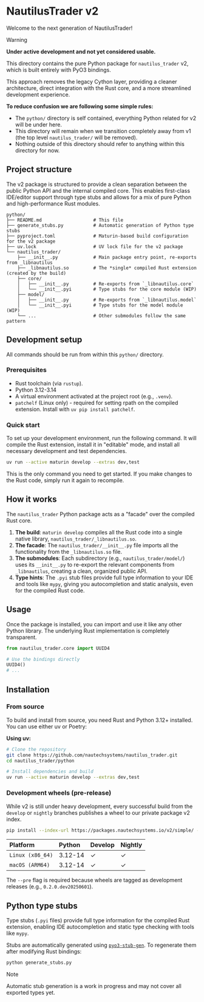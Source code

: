 # NautilusTrader v2

Welcome to the next generation of NautilusTrader!

> [!WARNING]
>
> **Under active development and not yet considered usable.**

This directory contains the pure Python package for `nautilus_trader` v2, which is built entirely
with PyO3 bindings.

This approach removes the legacy Cython layer, providing a cleaner architecture, direct integration
with the Rust core, and a more streamlined development experience.

**To reduce confusion we are following some simple rules:**

- The `python/` directory is self contained, everything Python related for v2 will be under here.
- This directory will remain when we transition completely away from v1 (the top level `nautilus_trader/` will be removed).
- Nothing outside of this directory should refer to anything within this directory for now.

## Project structure

The v2 package is structured to provide a clean separation between the public Python API and the internal compiled core.
This enables first-class IDE/editor support through type stubs and allows for a mix of pure Python and high-performance Rust modules.

```
python/
├── README.md                   # This file
├── generate_stubs.py           # Automatic generation of Python type stubs
├── pyproject.toml              # Maturin-based build configuration for the v2 package
├── uv.lock                     # UV lock file for the v2 package
└── nautilus_trader/
    ├── __init__.py             # Main package entry point, re-exports from _libnautilus
    ├── _libnautilus.so         # The *single* compiled Rust extension (created by the build)
    ├── core/
    │   ├── __init__.py         # Re-exports from `_libnautilus.core`
    │   └── __init__.pyi        # Type stubs for the core module (WIP)
    ├── model/
    │   ├── __init__.py         # Re-exports from `_libnautilus.model`
    │   └── __init__.pyi        # Type stubs for the model module (WIP)
    └── ...                     # Other submodules follow the same pattern
```

## Development setup

All commands should be run from within this `python/` directory.

### Prerequisites

- Rust toolchain (via `rustup`).
- Python 3.12-3.14
- A virtual environment activated at the project root (e.g., `.venv`).
- `patchelf` (Linux only) - required for setting rpath on the compiled extension. Install with `uv pip install patchelf`.

### Quick start

To set up your development environment, run the following command. It will compile the Rust extension, install it in "editable" mode, and install all necessary development and test dependencies.

```bash
uv run --active maturin develop --extras dev,test
```

This is the only command you need to get started. If you make changes to the Rust code, simply run it again to recompile.

## How it works

The `nautilus_trader` Python package acts as a "facade" over the compiled Rust core.

1. **The build**: `maturin develop` compiles all the Rust code into a single native library, `nautilus_trader/_libnautilus.so`.
2. **The facade**: The `nautilus_trader/__init__.py` file imports all the functionality from the `_libnautilus.so` file.
3. **The submodules**: Each subdirectory (e.g., `nautilus_trader/model/`) uses its `__init__.py` to re-export the relevant components from `_libnautilus`, creating a clean, organized public API.
4. **Type hints**: The `.pyi` stub files provide full type information to your IDE and tools like `mypy`, giving you autocompletion and static analysis, even for the compiled Rust code.

## Usage

Once the package is installed, you can import and use it like any other Python library. The underlying Rust implementation is completely transparent.

```python
from nautilus_trader.core import UUID4

# Use the bindings directly
UUID4()
# ...
```

## Installation

### From source

To build and install from source, you need Rust and Python 3.12+ installed. You can use either uv or Poetry:

**Using uv:**

```bash
# Clone the repository
git clone https://github.com/nautechsystems/nautilus_trader.git
cd nautilus_trader/python

# Install dependencies and build
uv run --active maturin develop --extras dev,test
```

### Development wheels (pre-release)

While v2 is still under heavy development, every successful build from the `develop` or `nightly` branches publishes a wheel to our private package v2 index.

```bash
pip install --index-url https://packages.nautechsystems.io/v2/simple/ --pre nautilus-trader
```

| Platform         | Python  | Develop | Nightly |
| :--------------- | :------ | :------ | :------ |
| `Linux (x86_64)` | 3.12-14 | ✓       | ✓       |
| `macOS (ARM64)`  | 3.12-14 | ✓       | ✓       |

The `--pre` flag is required because wheels are tagged as development releases (e.g., `0.2.0.dev20250601`).

## Python type stubs

Type stubs (`.pyi` files) provide full type information for the compiled Rust extension, enabling IDE autocompletion and static type checking with tools like `mypy`.

Stubs are automatically generated using [`pyo3-stub-gen`](https://github.com/Jij-Inc/pyo3-stub-gen). To regenerate them after modifying Rust bindings:

```bash
python generate_stubs.py
```

> [!NOTE]
> Automatic stub generation is a work in progress and may not cover all exported types yet.
